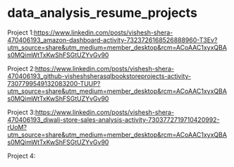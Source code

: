 # data_analysis_resume_projects
Project 1:https://www.linkedin.com/posts/vishesh-shera-470406193_amazon-dashboard-activity-7323726168526888960-T3Ev?utm_source=share&utm_medium=member_desktop&rcm=ACoAAC1xyxQBAs0MQimWtTxKwShFSGtUZYvGv90

Project 2:https://www.linkedin.com/posts/vishesh-shera-470406193_github-visheshsherasqlbookstoreprojects-activity-7307799549132083200-TUUP?utm_source=share&utm_medium=member_desktop&rcm=ACoAAC1xyxQBAs0MQimWtTxKwShFSGtUZYvGv90

Project 3:https://www.linkedin.com/posts/vishesh-shera-470406193_diwali-store-sales-analysis-activity-7303772719710420992-rUoM?utm_source=share&utm_medium=member_desktop&rcm=ACoAAC1xyxQBAs0MQimWtTxKwShFSGtUZYvGv90

Project 4:
